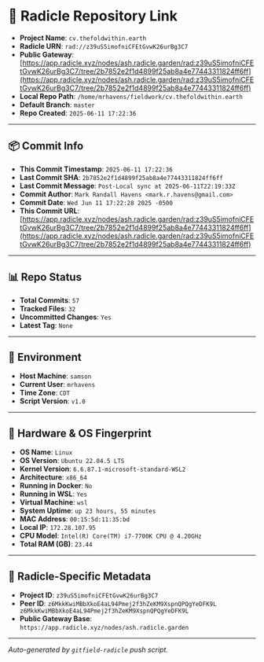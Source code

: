 # 🔗 Radicle Repository Link

- **Project Name**: `cv.thefoldwithin.earth`
- **Radicle URN**: `rad://z39uS5imofniCFEtGvwK26urBg3C7`
- **Public Gateway**: [https://app.radicle.xyz/nodes/ash.radicle.garden/rad:z39uS5imofniCFEtGvwK26urBg3C7/tree/2b7852e2f1d4899f25ab8a4e77443311824ff6ff](https://app.radicle.xyz/nodes/ash.radicle.garden/rad:z39uS5imofniCFEtGvwK26urBg3C7/tree/2b7852e2f1d4899f25ab8a4e77443311824ff6ff)
- **Local Repo Path**: `/home/mrhavens/fieldwork/cv.thefoldwithin.earth`
- **Default Branch**: `master`
- **Repo Created**: `2025-06-11 17:22:36`

---

## 📦 Commit Info

- **This Commit Timestamp**: `2025-06-11 17:22:36`
- **Last Commit SHA**: `2b7852e2f1d4899f25ab8a4e77443311824ff6ff`
- **Last Commit Message**: `Post-Local sync at 2025-06-11T22:19:33Z`
- **Commit Author**: `Mark Randall Havens <mark.r.havens@gmail.com>`
- **Commit Date**: `Wed Jun 11 17:22:28 2025 -0500`
- **This Commit URL**: [https://app.radicle.xyz/nodes/ash.radicle.garden/rad:z39uS5imofniCFEtGvwK26urBg3C7/tree/2b7852e2f1d4899f25ab8a4e77443311824ff6ff](https://app.radicle.xyz/nodes/ash.radicle.garden/rad:z39uS5imofniCFEtGvwK26urBg3C7/tree/2b7852e2f1d4899f25ab8a4e77443311824ff6ff)

---

## 📊 Repo Status

- **Total Commits**: `57`
- **Tracked Files**: `32`
- **Uncommitted Changes**: `Yes`
- **Latest Tag**: `None`

---

## 🧭 Environment

- **Host Machine**: `samson`
- **Current User**: `mrhavens`
- **Time Zone**: `CDT`
- **Script Version**: `v1.0`

---

## 🧬 Hardware & OS Fingerprint

- **OS Name**: `Linux`
- **OS Version**: `Ubuntu 22.04.5 LTS`
- **Kernel Version**: `6.6.87.1-microsoft-standard-WSL2`
- **Architecture**: `x86_64`
- **Running in Docker**: `No`
- **Running in WSL**: `Yes`
- **Virtual Machine**: `wsl`
- **System Uptime**: `up 23 hours, 55 minutes`
- **MAC Address**: `00:15:5d:11:35:bd`
- **Local IP**: `172.28.107.95`
- **CPU Model**: `Intel(R) Core(TM) i7-7700K CPU @ 4.20GHz`
- **Total RAM (GB)**: `23.44`

---

## 🌱 Radicle-Specific Metadata

- **Project ID**: `z39uS5imofniCFEtGvwK26urBg3C7`
- **Peer ID**: `z6MkkKwiMBbXkoE4aL94Pmej2f3hZeKM9XspnQPQgYeDFK9L
z6MkkKwiMBbXkoE4aL94Pmej2f3hZeKM9XspnQPQgYeDFK9L`
- **Public Gateway Base**: `https://app.radicle.xyz/nodes/ash.radicle.garden`

---

_Auto-generated by `gitfield-radicle` push script._
